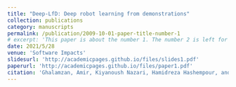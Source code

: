 ```yaml
---
title: "Deep-LfD: Deep robot learning from demonstrations"
collection: publications
category: manuscripts
permalink: /publication/2009-10-01-paper-title-number-1
# excerpt: 'This paper is about the number 1. The number 2 is left for future work.'
date: 2021/5/28
venue: 'Software Impacts'
slidesurl: 'http://academicpages.github.io/files/slides1.pdf'
paperurl: 'http://academicpages.github.io/files/paper1.pdf'
citation: 'Ghalamzan, Amir, Kiyanoush Nazari, Hamidreza Hashempour, and Fangxun Zhong. "Deep-LfD: deep robot learning from demonstrations." Software Impacts 9 (2021): 100087.'
---
```

